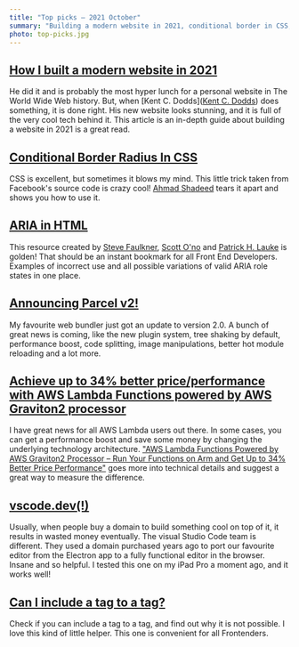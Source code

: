 ```yaml
---
title: "Top picks — 2021 October"
summary: "Building a modern website in 2021, conditional border in CSS, ARIA in HTML, Parcel v2, AWS Lambda Functions powered by AWS Graviton2 processor, VSCode in the browser, incluging one HTML in the other and more…"
photo: top-picks.jpg
---
```


## [How I built a modern website in 2021](https://kentcdodds.com/blog/how-i-built-a-modern-website-in-2021)

He did it and is probably the most hyper lunch for a personal website in The World Wide Web history. But, when [Kent C. Dodds]([Kent C. Dodds](https://twitter.com/kentcdodds)) does something, it is done right. His new website looks stunning, and it is full of the very cool tech behind it. This article is an in-depth guide about building a website in 2021 is a great read.

## [Conditional Border Radius In CSS](https://ishadeed.com/article/conditional-border-radius/)

CSS is excellent, but sometimes it blows my mind. This little trick taken from Facebook's source code is crazy cool! [Ahmad Shadeed](https://twitter.com/shadeed9) tears it apart and shows you how to use it.

## [ARIA in HTML](https://www.w3.org/TR/2021/PR-html-aria-20210930/)

This resource created by [Steve Faulkner](https://twitter.com/stevefaulkner), [Scott O'no](https://twitter.com/scottohara) and [Patrick H. Lauke](https://twitter.com/patrick_h_lauke) is golden! That should be an instant bookmark for all Front End Developers. Examples of incorrect use and all possible variations of valid ARIA role states in one place.

## [Announcing Parcel v2!](https://parceljs.org/blog/v2/)

My favourite web bundler just got an update to version 2.0. A bunch of great news is coming, like the new plugin system, tree shaking by default, performance boost, code splitting, image manipulations, better hot module reloading and a lot more.

## [Achieve up to 34% better price/performance with AWS Lambda Functions powered by AWS Graviton2 processor](https://aws.amazon.com/about-aws/whats-new/2021/09/better-price-performance-aws-lambda-functions-aws-graviton2-processor/)

I have great news for all AWS Lambda users out there. In some cases, you can get a performance boost and save some money by changing the underlying technology architecture. ["AWS Lambda Functions Powered by AWS Graviton2 Processor – Run Your Functions on Arm and Get Up to 34% Better Price Performance"](https://aws.amazon.com/blogs/aws/aws-lambda-functions-powered-by-aws-graviton2-processor-run-your-functions-on-arm-and-get-up-to-34-better-price-performance/) goes more into technical details and suggest a great way to measure the difference.

## [vscode.dev(!)](https://code.visualstudio.com/blogs/2021/10/20/vscode-dev)

Usually, when people buy a domain to build something cool on top of it, it results in wasted money eventually. The visual Studio Code team is different. They used a domain purchased years ago to port our favourite editor from the Electron app to a fully functional editor in the browser. Insane and so helpful. I tested this one on my iPad Pro a moment ago, and it works well!

## [Can I include a tag to a tag?](https://caninclude.glitch.me)

Check if you can include a tag to a tag, and find out why it is not possible. I love this kind of little helper. This one is convenient for all Frontenders.
